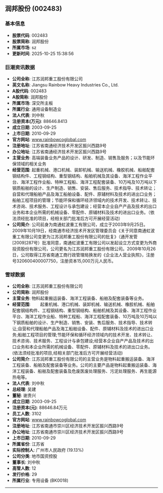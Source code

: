 ## 润邦股份 (002483)

### 基本信息

- **股票代码**: 002483
- **股票简称**: 润邦股份
- **所属市场**: sz
- **更新时间**: 2025-10-25 15:38:56

### 巨潮资讯数据

- **公司全称**: 江苏润邦重工股份有限公司
- **英文名称**: Jiangsu Rainbow Heavy Industries Co., Ltd.
- **A股代码**: 002483
- **A股简称**: 润邦股份
- **所属市场**: 深交所主板
- **所属行业**: 通用设备制造业
- **法人代表**: 刘中秋
- **注册资本(万元)**: 88646.8413
- **成立日期**: 2003-09-25
- **上市日期**: 2010-09-29
- **官方网站**: www.rainbowcoglobal.com
- **注册地址**: 江苏省南通经济技术开发区振兴西路9号
- **办公地址**: 江苏省南通经济技术开发区振兴西路9号
- **主营业务**: 高端装备业务产品的设计、研发、制造、销售及服务；以及节能环保领域的相关业务
- **经营范围**: 起重机械、港口机械、装卸机械、输送机械、橡胶机械、船舶配套钢结构件、工程钢结构、重型钢结构、船舶机械及其设备、海洋工程作业平台、海洋工程作业船、特种工程船、海洋工程配套装备、10万吨及10万吨以下钢质船舶的设计、生产制造、销售、安装、售后服务、技术指导、技术转让；自营和代理船舶产品及海工船舶设备、配件、原辅材料及技术的进出口业务；船舶工程项目的管理；节能环保和循环经济领域内的技术开发、技术转让、技术咨询、技术服务、工程设计与承包建设；经营本企业自产产品及技术的出口业务和本企业所需的机械设备、零配件、原辅材料及技术的进出口业务。（依法须经批准的项目，经相关部门批准后方可开展经营活动）
- **公司简介**: 公司前身为南通虹波重工有限公司，成立于2003年9月25日。2009年10月19日，经南通市经济技术开发区管理委员会《关于同意南通虹波重工有限公司变更为江苏润邦重工股份有限公司的批复》（通开发管[2009]287号）批准同意，南通虹波重工有限公司以发起设立方式变更为外商投资股份有限公司，公司更名为江苏润邦重工股份有限公司。2009年10月26日，公司取得江苏省南通工商行政管理局换发的《企业法人营业执照》，注册号320600400007750，注册资本15,000万元人民币。

### 雪球数据

- **公司全称**: 江苏润邦重工股份有限公司
- **公司简称**: 润邦股份
- **主营业务**: 物料起重搬运装备、海洋工程装备、船舶及配套装备等业务。
- **经营范围**: 　　起重机械、港口机械、装卸机械、输送机械、橡胶机械、船舶配套钢结构件、工程钢结构、重型钢结构、船舶机械及其设备、海洋工程作业平台、海洋工程作业船、特种工程船、海洋工程配套装备、10万吨及10万吨以下钢质船舶的设计、生产制造、销售、安装、售后服务、技术指导、技术转让;自营和代理船舶产品及海工船舶设备、配件、原辅材料及技术的进出口业务;船舶工程项目的管理;节能环保和循环经济领域内的技术开发、技术转让、技术咨询、技术服务、工程设计与承包建设;经营本企业自产产品及技术的出口业务和本企业所需的机械设备、零配件、原辅材料及技术的进出口业务。(依法须经批准的项目,经相关部门批准后方可开展经营活动)
- **公司简介**: 江苏润邦重工股份有限公司的主营业务是物料起重搬运装备、海洋工程装备、船舶及配套装备等业务。公司的主要产品是物料起重搬运装备、海洋工程装备、船舶及配套装备及危废医废处理服务、污泥处理服务、再生能源热电等。
- **法人代表**: 刘中秋
- **总经理**: 吴建
- **董秘**: 谢贵兴
- **成立日期**: 2003-09-25
- **注册资本(元)**: 88646.84万元
- **员工人数**: 3102
- **官方网站**: www.rainbowcoglobal.com
- **注册地址**: 江苏省南通市崇川区经济技术开发区振兴西路9号
- **办公地址**: 江苏省南通市崇川区经济技术开发区振兴西路9号
- **上市日期**: 2010-09-29
- **所属省份**: 江苏省
- **实际控制人**: 广州市人民政府 (19.13%)
- **公司分类**: 地市国资控股
- **董事长**: 刘中秋
- **高管人数**: 12
- **发行价格**: 29
- **所属行业**: 专用设备 (BK0018)

---